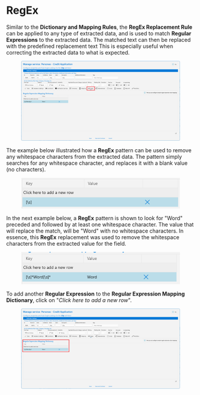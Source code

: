 # RegEx

Similar to the **Dictionary and Mapping Rules**, the **RegEx Replacement Rule** can be applied to any type of extracted data, and is used to match **Regular Expressions** to the extracted data. The matched text can then be replaced with the predefined replacement text This is especially useful when correcting the extracted data to what is expected.

<figure><img src="../../.gitbook/assets/image (20) (1).png" alt=""><figcaption></figcaption></figure>

The example below illustrated how a **RegEx** pattern can be used to remove any whitespace characters from the extracted data. The pattern simply searches for any whitespace character, and replaces it with a blank value (no characters).

<figure><img src="../../.gitbook/assets/image (13) (1).png" alt=""><figcaption></figcaption></figure>

In the next example below, a **RegEx** pattern is shown to look for "Word" preceded and followed by at least one whitespace character. The value that will replace the match, will be "Word" with no whitespace characters. In essence, this **RegEx** replacement was used to remove the whitespace characters from the extracted value for the field.

<figure><img src="../../.gitbook/assets/image (22) (1).png" alt=""><figcaption></figcaption></figure>

To add another **Regular Expression** to the **Regular Expression Mapping Dictionary**, click on "_Click here to add a new row_".

<figure><img src="../../.gitbook/assets/image (16) (3).png" alt=""><figcaption></figcaption></figure>

